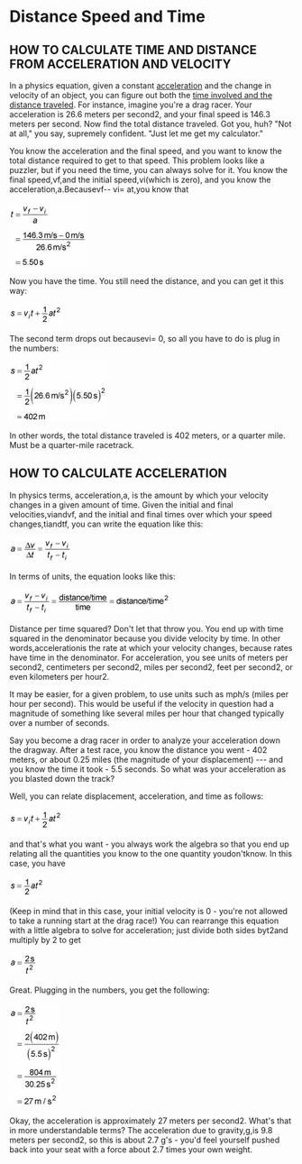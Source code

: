 # Distance Speed and Time

## HOW TO CALCULATE TIME AND DISTANCE FROM ACCELERATION AND VELOCITY

In a physics equation, given a constant [acceleration](http://www.dummies.com/education/science/physics/how-to-calculate-acceleration/) and the change in velocity of an object, you can figure out both the [time involved and the distance traveled](http://www.dummies.com/education/math/basic-math/calculating-speed-time-and-distance/). For instance, imagine you're a drag racer. Your acceleration is 26.6 meters per second2, and your final speed is 146.3 meters per second. Now find the total distance traveled. Got you, huh? "Not at all," you say, supremely confident. "Just let me get my calculator."

You know the acceleration and the final speed, and you want to know the total distance required to get to that speed. This problem looks like a puzzler, but if you need the time, you can always solve for it. You know the final speed,vf,and the initial speed,vi(which is zero), and you know the acceleration,a.Becausevf-- vi= at,you know that

![image](../../media/Distance-Speed-and-Time-image1.jpg)

Now you have the time. You still need the distance, and you can get it this way:

![image](../../media/Distance-Speed-and-Time-image2.jpg)

The second term drops out becausevi= 0, so all you have to do is plug in the numbers:

![image](../../media/Distance-Speed-and-Time-image3.jpg)

In other words, the total distance traveled is 402 meters, or a quarter mile. Must be a quarter-mile racetrack.

## HOW TO CALCULATE ACCELERATION

In physics terms, acceleration,a, is the amount by which your velocity changes in a given amount of time. Given the initial and final velocities,viandvf, and the initial and final times over which your speed changes,tiandtf, you can write the equation like this:

![image](../../media/Distance-Speed-and-Time-image4.jpg)

In terms of units, the equation looks like this:

![image](../../media/Distance-Speed-and-Time-image5.jpg)

Distance per time squared? Don't let that throw you. You end up with time squared in the denominator because you divide velocity by time. In other words,accelerationis the rate at which your velocity changes, because rates have time in the denominator. For acceleration, you see units of meters per second2, centimeters per second2, miles per second2, feet per second2, or even kilometers per hour2.

It may be easier, for a given problem, to use units such as mph/s (miles per hour per second). This would be useful if the velocity in question had a magnitude of something like several miles per hour that changed typically over a number of seconds.

Say you become a drag racer in order to analyze your acceleration down the dragway. After a test race, you know the distance you went - 402 meters, or about 0.25 miles (the magnitude of your displacement) --- and you know the time it took - 5.5 seconds. So what was your acceleration as you blasted down the track?

Well, you can relate displacement, acceleration, and time as follows:

![image](../../media/Distance-Speed-and-Time-image2.jpg)

and that's what you want - you always work the algebra so that you end up relating all the quantities you know to the one quantity youdon'tknow. In this case, you have

![image](../../media/Distance-Speed-and-Time-image6.jpg)

(Keep in mind that in this case, your initial velocity is 0 - you're not allowed to take a running start at the drag race!) You can rearrange this equation with a little algebra to solve for acceleration; just divide both sides byt2and multiply by 2 to get

![image](../../media/Distance-Speed-and-Time-image7.jpg)

Great. Plugging in the numbers, you get the following:

![image](../../media/Distance-Speed-and-Time-image8.jpg)

Okay, the acceleration is approximately 27 meters per second2. What's that in more understandable terms? The acceleration due to gravity,g,is 9.8 meters per second2, so this is about 2.7 g's - you'd feel yourself pushed back into your seat with a force about 2.7 times your own weight.
